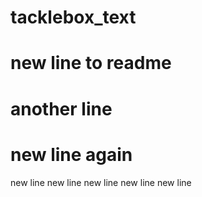 # tacklebox_text
# new line to readme
# another line
# new line again
new line
new line
new line
new line
new line
